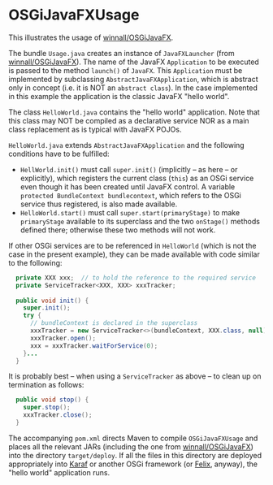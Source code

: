 # OSGiJavaFXUsage

This illustrates the usage of [winnall/OSGiJavaFX][osgi-javafx].

The bundle `Usage.java` creates an instance of `JavaFXLauncher` (from [winnall/OSGiJavaFX][osgi-javafx]). The name of the JavaFX `Application` to be executed is passed to the method `launch()` of `JavaFX`. This `Application` must be implemented by subclassing `AbstractJavaFXApplication`, which is abstract only in concept (i.e. it is NOT an `abstract class`). In the case implemented in this example the application is the classic JavaFX "hello world".

The class `HelloWorld.java` contains the "hello world" application. Note that this class may NOT be compiled as a declarative service NOR as a main class replacement as is typical with JavaFX POJOs.

`HelloWorld.java` extends `AbstractJavaFXApplication` and the following conditions have to be fulfilled:

- `HellWorld.init()` must call `super.init()` (implicitly – as here – or explicitly), which registers the current class (`this`) as an OSGi service even though it has been created until JavaFX control. A variable `protected BundleContext bundlecontext`, which refers to the OSGi service thus registered, is also made available.
- `HelloWorld.start()` must call `super.start(primaryStage)` to make `primaryStage` available to its superclass and the two `onStage()` methods defined there; otherwise these two methods will not work.

If other OSGi services are to be referenced in `HelloWorld` (which is not the case in the present example), they can be made available with code similar to the following:

```java
  private XXX xxx;  // to hold the reference to the required service
  private ServiceTracker<XXX, XXX> xxxTracker;
  
  public void init() {
    super.init();
    try {
      // bundleContext is declared in the superclass
      xxxTracker = new ServiceTracker<>(bundleContext, XXX.class, null);
      xxxTracker.open();
      xxx = xxxTracker.waitForService(0);
    }...
  }
```

It is probably best – when using a `ServiceTracker` as above – to clean up on termination as follows:

```java
  public void stop() {
    super.stop();
    xxxTracker.close();
  }
```

The accompanying `pom.xml` directs Maven to compile `OSGiJavaFXUsage` and places all the relevant JARs (including the one from [winnall/OSGiJavaFX][osgi-javafx]) into the directory `target/deploy`. If all the files in this directory are deployed appropriately into [Karaf][karaf] or another OSGi framework (or [Felix][felix], anyway), the "hello world" application runs.

[osgi-javafx]: https://github.com/winnall/OSGiJavaFX.git
[karaf]: http://karaf.apache.org/
[felix]: http://felix.apache.org/
